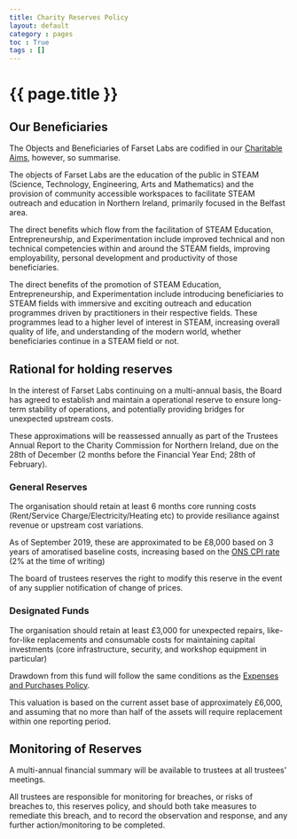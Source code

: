 ```yaml
---
title: Charity Reserves Policy
layout: default
category : pages
toc : True
tags : []
---
```


# {{ page.title }}

## Our Beneficiaries

The Objects and Beneficiaries of Farset Labs are codified in our [Charitable Aims](/about/charitable_aims), however, so summarise.

The objects of Farset Labs are the education of the public in STEAM (Science, Technology, Engineering, Arts and Mathematics) and the provision of community accessible workspaces to facilitate STEAM outreach and education in Northern Ireland, primarily focused in the Belfast area.

The direct benefits which flow from the facilitation of STEAM Education, Entrepreneurship, and Experimentation include improved technical and non technical competencies within and around the STEAM fields, improving employability, personal development and productivity of those beneficiaries.

The direct benefits of the promotion of STEAM Education, Entrepreneurship, and Experimentation include introducing beneficiaries to STEAM fields with immersive and exciting outreach and education programmes driven by practitioners in their respective fields. These programmes lead to a higher level of interest in STEAM, increasing overall quality of life, and understanding of the modern world, whether beneficiaries continue in a STEAM field or not.

## Rational for holding reserves

In the interest of Farset Labs continuing  on a multi-annual basis, the Board has agreed to establish and maintain a operational reserve to ensure long-term stability of operations, and potentially providing bridges for unexpected upstream costs.

These approximations will be reassessed annually as part of the Trustees Annual Report to the Charity Commission for Northern Ireland, due on the 28th of December (2 months before the Financial Year End; 28th of February).

### General Reserves

The organisation should retain at least 6 months core running costs (Rent/Service Charge/Electricity/Heating etc) to provide resiliance against revenue or upstream cost variations.

As of September 2019, these are approximated to be £8,000 based on 3 years of amoratised baseline costs, increasing based on the [ONS CPI rate](https://www.ons.gov.uk/economy/inflationandpriceindices) (2% at the time of writing)

The board of trustees reserves the right to modify this reserve in the event of any supplier notification of change of prices.

### Designated Funds

The organisation should retain at least £3,000 for unexpected repairs, like-for-like replacements and consumable costs for maintaining capital investments (core infrastructure, security, and workshop equipment in particular)

Drawdown from this fund will follow the same conditions as the [Expenses and Purchases Policy](/community/expenses_purchasing).

This valuation is based on the current asset base of approximately £6,000, and assuming that no more than half of the assets will require replacement within one reporting period.

## Monitoring of Reserves

A multi-annual financial summary will be available to trustees at all trustees' meetings.

All trustees are responsible for monitoring for breaches, or risks of breaches to, this reserves policy, and should both take measures to remediate this breach, and to record the observation and response, and any further action/monitoring to be completed.
